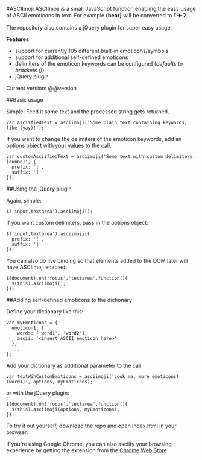 #ASCIImoji
ASCIImoji is a small JavaScript function enabling the easy usage of ASCII emoticons in text.
For example **(bear)** will be converted to **ʕ·͡ᴥ·ʔ﻿**.

The repository also contains a jQuery plugin for super easy usage.

**Features**

* support for currently 105 different built-in emoticons/symbols
* support for additional self-defined emoticons
* delimiters of the emoticon keywords can be configured (*defaults to brackets ()*)
* jQuery plugin

Current version: @@version

##Basic usage

Simple: Feed it some text and the processed string gets returned.

    var asciifiedText = asciimoji('Some plain text containing keywords, like (yay)!');

If you want to change the delimiters of the emoticon keywords, add an options object with your values to the call.

    var customAsciifiedText = asciimoji('Some text with custom delimiters. [dunno]', {
      prefix: '[',
      suffix: ']'
    });

##Using the jQuery plugin

Again, simple:

    $('input,textarea').asciimoji();

If you want custom delimiters, pass in the options object:

    $('input,textarea').asciimoji({
      prefix: '[',
      suffix: ']'
    });

You can also do live binding so that elements added to the DOM later will have ASCIImoji enabled:

    $(document).on('focus','textarea',function(){
      $(this).asciimoji();
    });

##Adding self-defined emoticons to the dictionary

Define your dictionary like this:

    var myEmoticons = {
      emoticon1: {
        words: ['word1', 'word2'],
        ascii: '<insert ASCII emoticon here>'
      },
      ...
    };

Add your dictionary as additional parameter to the call:

    var textWihCustomEmoticons = asciimoji('Look ma, more emoticons! (word1)', options, myEmoticons);

or with the jQuery plugin:

    $(document).on('focus','textarea',function(){
      $(this).asciimoji(options, myEmoticons);
    });


To try it out yourself, download the repo and open index.html in your browser.

If you're using Google Chrome, you can also asciify your browsing experience by getting the extension from the [Chrome Web Store](https://chrome.google.com/webstore/detail/asciimoji/pglkjdoamcojlfjbdeenodmpkjkgplik)